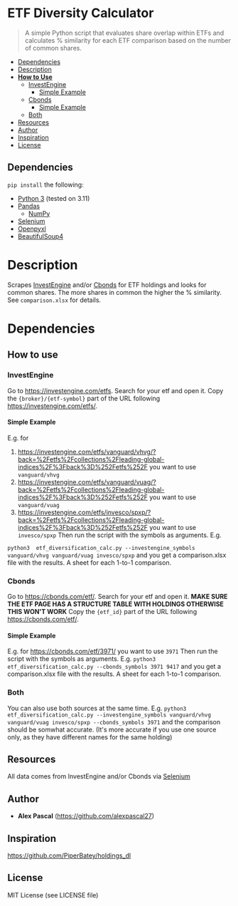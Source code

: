 # ETF Diversity Calculator

> A simple Python script that evaluates share overlap within ETFs and calculates % similarity for each ETF comparison based on the number of common shares.

- [Dependencies](#dependencies)
- [Description](#description)
- [**How to Use**](#how-to-use)
  * [InvestEngine](#investengine)
    + [Simple Example](#simple-example)
  + [Cbonds](#cbonds)
    + [Simple Example](#simple-example-1)
  * [Both](#both)
- [Resources](#resources)
- [Author](#author)
- [Inspiration](#inspiration)
- [License](#license)

## Dependencies
`pip install` the following:
* [Python 3](https://www.python.org/) (tested on 3.11)
* [Pandas](https://pandas.pydata.org/)
  * [NumPy](https://numpy.org/)
* [Selenium](https://selenium-python.readthedocs.io/)
* [Openpyxl](https://openpyxl.readthedocs.io/en/stable/)
* [BeautifulSoup4](https://www.crummy.com/software/BeautifulSoup/bs4/doc/)

# Description

Scrapes [InvestEngine](https://investengine.com/) and/or [Cbonds](https://cbonds.com/etf/) for ETF holdings and looks for common shares. 
The more shares in common the higher the % similarity. See `comparison.xlsx` for details.              

# Dependencies


## How to use
### InvestEngine
Go to https://investengine.com/etfs. Search for your etf and open it. Copy the `{broker}/{etf-symbol}` part of the URL following https://investengine.com/etfs/.
#### Simple Example
E.g. for 
1. https://investengine.com/etfs/vanguard/vhvg/?back=%2Fetfs%2Fcollections%2Fleading-global-indices%2F%3Fback%3D%252Fetfs%252F you want to use `vanguard/vhvg`
2. https://investengine.com/etfs/vanguard/vuag/?back=%2Fetfs%2Fcollections%2Fleading-global-indices%2F%3Fback%3D%252Fetfs%252F you want to use `vanguard/vuag`
3. https://investengine.com/etfs/invesco/spxp/?back=%2Fetfs%2Fcollections%2Fleading-global-indices%2F%3Fback%3D%252Fetfs%252F you want to use `invesco/spxp`
Then run the script with the symbols as arguments. E.g. 

`python3  etf_diversification_calc.py --investengine_symbols vanguard/vhvg vanguard/vuag invesco/spxp` and you get a comparison.xlsx file with the results.
A sheet for each 1-to-1 comparison.

### Cbonds
Go to https://cbonds.com/etf/. Search for your etf and open it. **MAKE SURE THE ETF PAGE HAS A STRUCTURE TABLE WITH HOLDINGS OTHERWISE THIS WON'T WORK** Copy the `{etf_id}` part of the URL following https://cbonds.com/etf/.
#### Simple Example
E.g. for https://cbonds.com/etf/3971/ you want to use `3971`
Then run the script with the symbols as arguments. E.g. 
`python3  etf_diversification_calc.py --cbonds_symbols 3971 9417` and you get a comparison.xlsx file with the results.
A sheet for each 1-to-1 comparison.

### Both

You can also use both sources at the same time. E.g.
`python3  etf_diversification_calc.py --investengine_symbols vanguard/vhvg vanguard/vuag invesco/spxp --cbonds_symbols 3971` and the comparison should be somwhat accurate. (It's more accurate if you use one source only, as they have different names for the same holding)

## Resources
All data comes from InvestEngine and/or Cbonds via [Selenium](https://selenium-python.readthedocs.io/)

## Author
* **Alex Pascal** (https://github.com/alexpascal27)

## Inspiration
https://github.com/PiperBatey/holdings_dl

## License

MIT License (see LICENSE file)
